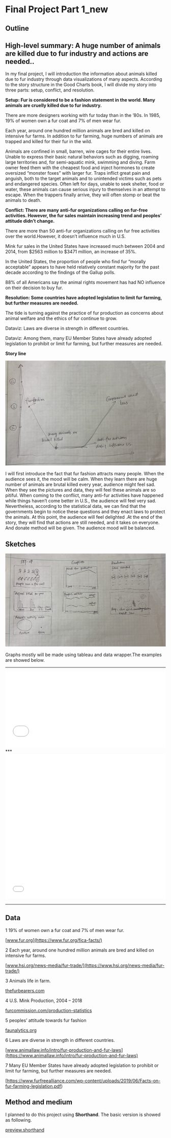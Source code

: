 # Final Project Part 1_new

## Outline
## High-level summary: A huge number of animals are killed due to fur industry and actions are needed..

In my final project, I will introduction the information about animals killed due to fur industry through data visualizations of many aspects. According to the story structure in the Good Charts book, I will divide my story into three parts: setup, conflict, and resolution.

**Setup: Fur is considered to be a fashion statement in the world. Many animals are cruelly killed due to fur industry.**

There are more designers working with fur today than in the ’80s. In 1985, 19% of women own a fur coat and 7% of men wear fur.

Each year, around one hundred million animals are bred and killed on intensive fur farms. In addition to fur farming, huge numbers of animals are trapped and killed for their fur in the wild. 

Animals are confined in small, barren, wire cages for their entire lives. Unable to express their basic natural behaviors such as digging, roaming large territories and, for semi-aquatic mink, swimming and diving. Farm owner feed them with the cheapest food and inject hormones to create oversized “monster foxes” with larger fur.
Traps inflict great pain and anguish, both to the target animals and to unintended victims such as pets and endangered species. Often left for days, unable to seek shelter, food or water, these animals can cause serious injury to themselves in an attempt to escape. When the trappers finally arrive, they will often stomp or beat the animals to death.


**Conflict: There are many anti-fur organizations calling on fur-free activities. However, the fur sales maintain increasing trend and peoples’ attitude didn’t change.**

There are more than 50 anti-fur organizations calling on fur free activities over the world.However, it doesn’t influence much in U.S.

Mink fur sales in the United States have increased much between 2004 and 2014, from $2563 million to $3471 million, an increase of 35%.

In the United States, the proportion of people who find fur “morally acceptable” appears to have held relatively constant majority for the past decade according to the findings of the Gallup polls.

88% of all Americans say the animal rights movement has had NO influence on their decision to buy fur.


**Resolution: Some countries have adopted legislation to limit fur farming, but further measures are needed.**

The tide is turning against the practice of fur production as concerns about animal welfare and the ethics of fur continue to grow. 

Dataviz: Laws are diverse in strength in different countries.

Dataviz: Among them, many EU Member States have already adopted legislation to prohibit or limit fur farming, but further measures are needed.


**Story line**

![storyline](storyline_new.jpg)

I will first introduce the fact that fur fashion attracts many people. When the audience sees it, the mood will be calm. When they learn there are huge number of animals are brutal killed every year, audience might feel sad. When they see the pictures and data, they will feel these animals are so pitiful. When coming to the conflict, many anti-fur activities have happened while things haven’t come better in U.S.,  the audience will feel very sad. Nevertheless, according to the statistical data, we can find that the governments begin to notice these questions and they enact laws to protect the animals. At this point, the audience will feel delighted .At the end of the story, they will find that actions are still needed, and it takes on everyone. And donate method will be given. The audience mood will be balanced.


## Sketches

![sketches](sketch_new.jpg)

Graphs mostly will be made using tableau and data wrapper.The examples are showed below.
***
<iframe title="Animals killed due to fur industry (million)" aria-label="Stacked Bars" id="datawrapper-chart-4nfws" src="//datawrapper.dwcdn.net/4nfws/1/" scrolling="no" frameborder="0" style="width: 0; min-width: 100% !important; border: none;" height="237"></iframe><script type="text/javascript">!function(){"use strict";window.addEventListener("message",function(a){if(void 0!==a.data["datawrapper-height"])for(var e in a.data["datawrapper-height"]){var t=document.getElementById("datawrapper-chart-"+e)||document.querySelector("iframe[src*='"+e+"']");t&&(t.style.height=a.data["datawrapper-height"][e]+"px")}})}();
</script>
***
<iframe title="People's attitude towards fur products in U.S." aria-label="Stacked Bars" id="datawrapper-chart-yz7Af" src="//datawrapper.dwcdn.net/yz7Af/1/" scrolling="no" frameborder="0" style="width: 0; min-width: 100% !important; border: none;" height="453"></iframe><script type="text/javascript">!function(){"use strict";window.addEventListener("message",function(a){if(void 0!==a.data["datawrapper-height"])for(var e in a.data["datawrapper-height"]){var t=document.getElementById("datawrapper-chart-"+e)||document.querySelector("iframe[src*='"+e+"']");t&&(t.style.height=a.data["datawrapper-height"][e]+"px")}})}();
</script>

***

## Data

1 19% of women own a fur coat and 7% of men wear fur.

[www.fur.org](https://www.fur.org/fica-facts/)

2 Each year, around one hundred million animals are bred and killed on intensive fur farms.

[www.hsi.org/news-media/fur-trade/](https://www.hsi.org/news-media/fur-trade/)

3 Animals life in farm.

[thefurbearers.com](https://thefurbearers.com/sites/default/files/downloads/FurFarmStatsJuly2014.pdf)

4 U.S. Mink Production, 2004 – 2018

[furcommission.com/production-statistics](https://furcommission.com/production-statistics/)

5 peoples’ attitude towards fur fashion

[faunalytics.org](https://faunalytics.org/wp-content/uploads/2015/05/Fundamentals_Fur.pdf)

6 Laws are diverse in strength in different countries.

[www.animallaw.info/intro/fur-production-and-fur-laws](https://www.animallaw.info/intro/fur-production-and-fur-laws)

7 Many EU Member States have already adopted legislation to prohibit or limit fur farming, but further measures are needed.

[https://www.furfreealliance.com/wp-content/uploads/2019/06/Facts-on-fur-farming-legislation.pdf)


## Method and medium
I planned to do this project using **Shorthand**.
The basic version is showed as following.

[preview.shorthand](https://preview.shorthand.com/qDy0zUN0zhOqRmwj)


